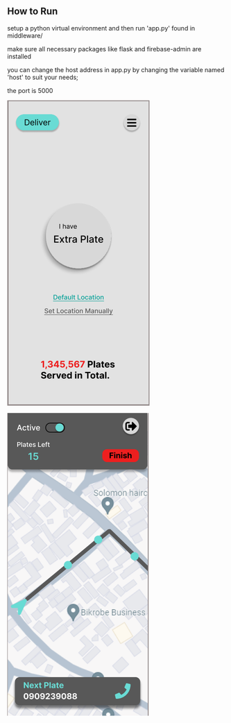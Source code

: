 ## How to Run

setup a python virtual environment and then run 'app.py' found in middleware/

make sure all necessary packages like flask and firebase-admin are installed

you can change the host address in app.py by changing the variable named 'host' to suit your needs;

the port is 5000


![home](./images/home.png)


![delivery](./images/delivery.png)

